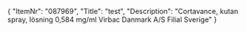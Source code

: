 {
  "ItemNr": "087969",
  "Title": "test",
  "Description": "Cortavance, kutan spray, lösning 0,584 mg/ml Virbac Danmark A/S Filial Sverige"
}
